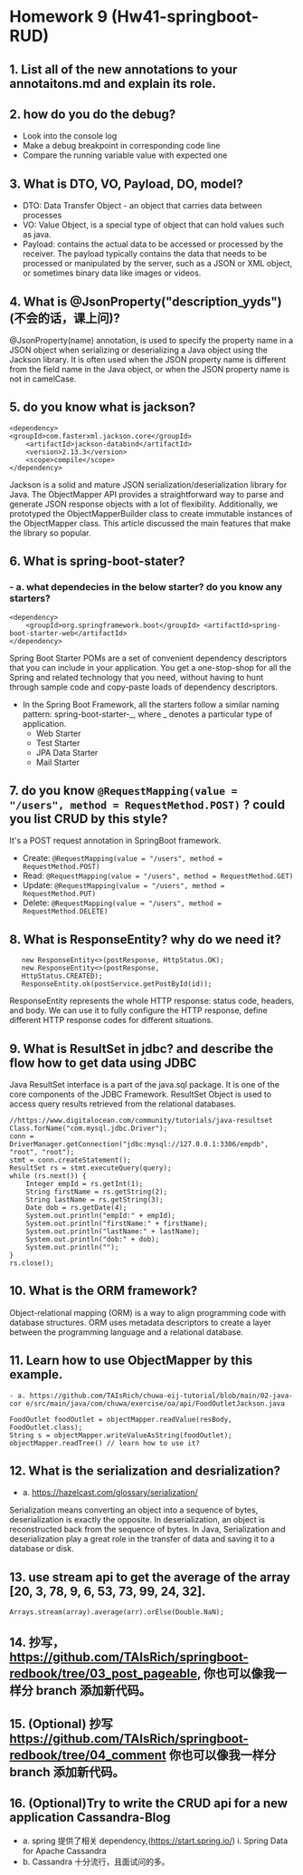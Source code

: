 # Homework 9 (Hw41-springboot-RUD)

## 1. List all of the new annotations to your annotaitons.md and explain its role.

## 2. how do you do the debug?

- Look into the console log
- Make a debug breakpoint in corresponding code line
- Compare the running variable value with expected one

## 3. What is DTO, VO, Payload, DO, model?

- DTO: Data Transfer Object - an object that carries data between processes
- VO: Value Object, is a special type of object that can hold values such as java.
- Payload: contains the actual data to be accessed or processed by the receiver. The payload typically contains the data that needs to be processed or manipulated by the server, such as a JSON or XML object, or sometimes binary data like images or videos.

## 4. What is @JsonProperty("description_yyds") (不会的话，课上问)?

@JsonProperty(name) annotation, is used to specify the property name in a JSON object when serializing or deserializing a Java object using the Jackson library. It is often used when the JSON property name is different from the field name in the Java object, or when the JSON property name is not in camelCase.

## 5. do you know what is jackson?

```
<dependency>
<groupId>com.fasterxml.jackson.core</groupId>
    <artifactId>jackson-databind</artifactId>
    <version>2.13.3</version>
    <scope>compile</scope>
</dependency>
```

Jackson is a solid and mature JSON serialization/deserialization library for Java. The ObjectMapper API provides a straightforward way to parse and generate JSON response objects with a lot of flexibility. Additionally, we prototyped the ObjectMapperBuilder class to create immutable instances of the ObjectMapper class. This article discussed the main features that make the library so popular.

## 6. What is spring-boot-stater?

### - a. what dependecies in the below starter? do you know any starters?

```
<dependency>
    <groupId>org.springframework.boot</groupId> <artifactId>spring-boot-starter-web</artifactId>
</dependency>
```

Spring Boot Starter POMs are a set of convenient dependency descriptors that you can include in your application. You get a one-stop-shop for all the Spring and related technology that you need, without having to hunt through sample code and copy-paste loads of dependency descriptors.

- In the Spring Boot Framework, all the starters follow a similar naming pattern: spring-boot-starter-_, where _ denotes a particular type of application.
  - Web Starter
  - Test Starter
  - JPA Data Starter
  - Mail Starter

## 7. do you know `@RequestMapping(value = "/users", method = RequestMethod.POST)` ? could you list CRUD by this style?

It's a POST request annotation in SpringBoot framework.

- Create: `@RequestMapping(value = "/users", method = RequestMethod.POST)`
- Read: `@RequestMapping(value = "/users", method = RequestMethod.GET)`
- Update: `@RequestMapping(value = "/users", method = RequestMethod.PUT)`
- Delete: `@RequestMapping(value = "/users", method = RequestMethod.DELETE)`

## 8. What is ResponseEntity? why do we need it?

```
   new ResponseEntity<>(postResponse, HttpStatus.OK);
   new ResponseEntity<>(postResponse,
   HttpStatus.CREATED);
   ResponseEntity.ok(postService.getPostById(id));
```

ResponseEntity represents the whole HTTP response: status code, headers, and body. We can use it to fully configure the HTTP response, define different HTTP response codes for different situations.

## 9. What is ResultSet in jdbc? and describe the flow how to get data using JDBC

Java ResultSet interface is a part of the java.sql package. It is one of the core components of the JDBC Framework. ResultSet Object is used to access query results retrieved from the relational databases.

```
//https://www.digitalocean.com/community/tutorials/java-resultset
Class.forName("com.mysql.jdbc.Driver");
conn = DriverManager.getConnection("jdbc:mysql://127.0.0.1:3306/empdb", "root", "root");
stmt = conn.createStatement();
ResultSet rs = stmt.executeQuery(query);
while (rs.next()) {
    Integer empId = rs.getInt(1);
    String firstName = rs.getString(2);
    String lastName = rs.getString(3);
    Date dob = rs.getDate(4);
    System.out.println("empId:" + empId);
    System.out.println("firstName:" + firstName);
    System.out.println("lastName:" + lastName);
    System.out.println("dob:" + dob);
    System.out.println("");
}
rs.close();
```

## 10. What is the ORM framework?

Object-relational mapping (ORM) is a way to align programming code with database structures. ORM uses metadata descriptors to create a layer between the programming language and a relational database.

## 11. Learn how to use ObjectMapper by this example.

    - a. https://github.com/TAIsRich/chuwa-eij-tutorial/blob/main/02-java-cor e/src/main/java/com/chuwa/exercise/oa/api/FoodOutletJackson.java

```
FoodOutlet foodOutlet = objectMapper.readValue(resBody, FoodOutlet.class);
String s = objectMapper.writeValueAsString(foodOutlet);
objectMapper.readTree() // learn how to use it?
```

## 12. What is the serialization and desrialization?

- a. https://hazelcast.com/glossary/serialization/

Serialization means converting an object into a sequence of bytes, deserialization is exactly the opposite. In deserialization, an object is reconstructed back from the sequence of bytes. In Java, Serialization and deserialization play a great role in the transfer of data and saving it to a database or disk.

## 13. use stream api to get the average of the array [20, 3, 78, 9, 6, 53, 73, 99, 24, 32].

`Arrays.stream(array).average(arr).orElse(Double.NaN);`

## 14. 抄写，https://github.com/TAIsRich/springboot-redbook/tree/03_post_pageable, 你也可以像我一样分 branch 添加新代码。

## 15. (Optional) 抄写 https://github.com/TAIsRich/springboot-redbook/tree/04_comment 你也可以像我一样分 branch 添加新代码。

## 16. (Optional)Try to write the CRUD api for a new application Cassandra-Blog

- a. spring 提供了相关 dependency,(https://start.spring.io/) i. Spring Data for Apache Cassandra
- b. Cassandra 十分流行，且面试问的多。
